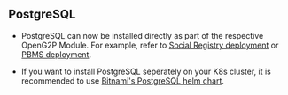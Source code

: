 ## PostgreSQL

- PostgreSQL can now be installed directly as part of the respective OpenG2P Module. For example, refer to [Social Registry deployment](https://docs.openg2p.org/social-registry/deployment) or [PBMS deployment](https://docs.openg2p.org/pbms/deployment).

- If you want to install PostgreSQL seperately on your K8s cluster, it is recommended to use [Bitnami's PostgreSQL helm chart](https://github.com/bitnami/charts/tree/main/bitnami/postgresql).
